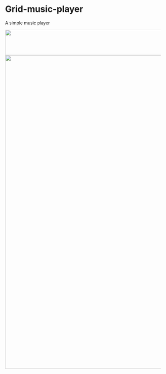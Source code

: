 # Grid-music-player

A simple music player

<img src="https://brx79q.bn1302.livefilestore.com/y3mTHD_M_JGiY0p8yaN1WSJ_0r904nt8qMBwrkJsFKcEoLi2BWDE5wg17jb10uhvOuqrdVHEX-B4yyPbUdKPsLYuGRyfRZcOsrM2872W3Co16uPfWxPbLEm0gT1k83aAQeYTJoyr-pwiSIiwVIIUkv3_Dqnjh6u8yufB7vs0xiGS8Y?width=699&height=82&cropmode=none" width="699" height="82" />

<img src="https://brx49q.bn1302.livefilestore.com/y3mF99hjDJEW64Lhz36yk9CuxmS7XWmMBLoVrlOkZwZfQxBgf9AS7lh5Pm2fRo0ZZBoTVJbXblI5YFA7fsGTmp2KcBq8CaSt-RL1xK-GuVa2w8TixSrLI_o0kiQ5RHwOBksQnjTrr4zkYs4vzj-tNdm-YQUeiiq5YVdeU9fp6t4JjA?width=1913&height=1013&cropmode=none" width="1913" height="1013" />
